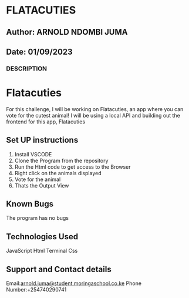 # FLATACUTIES
## Author: ARNOLD NDOMBI JUMA
## Date: 01/09/2023

### DESCRIPTION

# Flatacuties
For this challenge, I will be working on Flatacuties, an app where you can vote for the cutest animal! I will be using a local API and building out the frontend for this app, Flatacuties

 ## Set UP instructions

 1. Install VSCODE
 2. Clone the Program from the repository
 3. Run the Html code to get access to the Browser
 4. Right click on the animals displayed
 5. Vote for the animal
 6. Thats the Output View
 

 ## Known Bugs
  The program has no bugs

 ## Technologies Used
  JavaScript
  Html
  Terminal
  Css

 ##  Support and Contact details
 Email:arnold.juma@student.moringaschool.co.ke
 Phone Number:+254740290741
